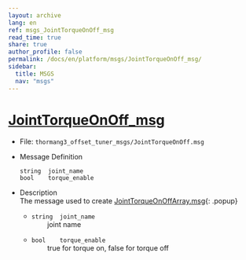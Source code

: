 ```yaml
---
layout: archive
lang: en
ref: msgs_JointTorqueOnOff_msg
read_time: true
share: true
author_profile: false
permalink: /docs/en/platform/msgs/JointTorqueOnOff_msg/
sidebar:
  title: MSGS
  nav: "msgs"
---
```


# [JointTorqueOnOff_msg](#jointtorqueonoff-msg)

- File: `thormang3_offset_tuner_msgs/JointTorqueOnOff.msg`

- Message Definition
  ```
  string  joint_name
  bool    torque_enable
  ```

- Description  
The message used to create [JointTorqueOnOffArray.msg]{: .popup}

    * `string  joint_name`  
&emsp;&emsp; joint name

    * `bool    torque_enable`  
&emsp;&emsp; true for torque on, false for torque off

[JointTorqueOnOffArray.msg]: /docs/en/popup/JointTorqueOnOffArray.msg/
